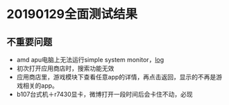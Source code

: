 # 20190129全面测试结果
## 不重要问题
- amd apu电脑上无法运行simple system monitor，[log](https://github.com/openthos/app-testing-results/blob/master/%E6%B5%8B%E8%AF%95%E5%86%85%E5%AE%B9%E5%8F%8A%E7%BB%93%E6%9E%9C/log/simple_system_monitor_crash.txt)
- 初次打开应用商店时，搜索功能无效 
- 应用商店里，游戏模块下查看任意app的详情，再点击返回，显示的不再是游戏相关的app。
- b107台式机＋r7430显卡，微博打开一段时间后会卡住不动，必现

